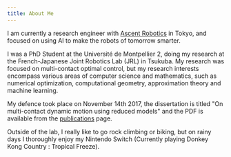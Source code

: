 ```yaml
---
title: About Me
---
```


I am currently a research engineer with [Ascent Robotics][1] in Tokyo, and
focused on using AI to make the robots of tomorrow smarter.

I was a PhD Student at the Université de Montpellier 2, doing my
research at the French-Japanese Joint Robotics Lab (JRL) in Tsukuba.
My research was focused on multi-contact optimal control, but my
research interests encompass various areas of computer science and mathematics,
such as numerical optimization, computational geometry, approximation theory and
machine learning.

My defence took place on November 14th 2017, the dissertation is
titled "On multi-contact dynamic motion using reduced models" and the PDF is
available from the [publications](publications.html) page.

Outside of the lab, I really like to go rock climbing or biking, but on
rainy days I thoroughly enjoy my Nintendo Switch (Currently playing Donkey
Kong Country : Tropical Freeze).

[1]: https://www.ascent.ai
